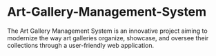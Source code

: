 # Art-Gallery-Management-System
The Art Gallery Management System is an innovative project aiming to modernize the way art galleries organize, showcase, and oversee their collections through a user-friendly web application. 
